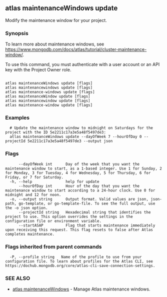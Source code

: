 ## atlas maintenanceWindows update

Modify the maintenance window for your project.


### Synopsis

To learn more about maintenance windows, see https://www.mongodb.com/docs/atlas/tutorial/cluster-maintenance-window/.

To use this command, you must authenticate with a user account or an API key with the Project Owner role.



```

atlas maintenanceWindows update [flags]
atlas maintenancewindows update [flags]
atlas maintenance-windows update [flags]
atlas maintenanceWindow update [flags]
atlas maintenancewindow update [flags]
atlas maintenance-window update [flags]
```

### Examples

```
  # Update the maintenance window to midnight on Saturdays for the project with the ID 5e2211c17a3e5a48f5497de3:
  atlas maintenanceWindows update --dayOfWeek 7 --hourOfDay 0 --projectId 5e2211c17a3e5a48f5497de3 --output json
```


### Flags

```
      --dayOfWeek int      Day of the week that you want the maintenance window to start, as a 1-based integer. Use 1 for Sunday, 2 for Monday, 3 for Tuesday, 4 for Wednesday, 5 for Thursday, 6 for Friday, or 7 for Saturday.
  -h, --help               help for update
      --hourOfDay int      Hour of the day that you want the maintenance window to start according to a 24-hour clock. Use 0 for midnight and 12 for noon.
  -o, --output string      Output format. Valid values are json, json-path, go-template, or go-template-file. To see the full output, use the -o json option.
      --projectId string   Hexadecimal string that identifies the project to use. This option overrides the settings in the configuration file or environment variable.
      --startASAP          Flag that starts maintenance immediately upon receiving this request. This flag resets to false after Atlas completes maintenance.

```


### Flags inherited from parent commands

```
  -P, --profile string   Name of the profile to use from your configuration file. To learn about profiles for the Atlas CLI, see https://dochub.mongodb.org/core/atlas-cli-save-connection-settings.

```

### SEE ALSO


* [atlas maintenanceWindows](atlas_maintenanceWindows.md)	- Manage Atlas maintenance windows.



